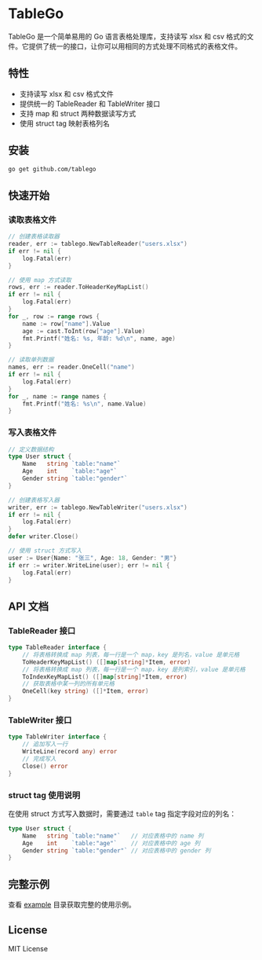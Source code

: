 # TableGo

TableGo 是一个简单易用的 Go 语言表格处理库，支持读写 xlsx 和 csv 格式的文件。它提供了统一的接口，让你可以用相同的方式处理不同格式的表格文件。

## 特性

- 支持读写 xlsx 和 csv 格式文件
- 提供统一的 TableReader 和 TableWriter 接口
- 支持 map 和 struct 两种数据读写方式
- 使用 struct tag 映射表格列名

## 安装

```bash
go get github.com/tablego
```

## 快速开始

### 读取表格文件

```go
// 创建表格读取器
reader, err := tablego.NewTableReader("users.xlsx")
if err != nil {
    log.Fatal(err)
}

// 使用 map 方式读取
rows, err := reader.ToHeaderKeyMapList()
if err != nil {
    log.Fatal(err)
}
for _, row := range rows {
    name := row["name"].Value
    age := cast.ToInt(row["age"].Value)
    fmt.Printf("姓名: %s, 年龄: %d\n", name, age)
}

// 读取单列数据
names, err := reader.OneCell("name")
if err != nil {
    log.Fatal(err)
}
for _, name := range names {
    fmt.Printf("姓名: %s\n", name.Value)
}
```

### 写入表格文件

```go
// 定义数据结构
type User struct {
    Name   string `table:"name"`
    Age    int    `table:"age"`
    Gender string `table:"gender"`
}

// 创建表格写入器
writer, err := tablego.NewTableWriter("users.xlsx")
if err != nil {
    log.Fatal(err)
}
defer writer.Close()

// 使用 struct 方式写入
user := User{Name: "张三", Age: 18, Gender: "男"}
if err := writer.WriteLine(user); err != nil {
    log.Fatal(err)
}
```

## API 文档

### TableReader 接口

```go
type TableReader interface {
    // 将表格转换成 map 列表，每一行是一个 map，key 是列名，value 是单元格
    ToHeaderKeyMapList() ([]map[string]*Item, error)
    // 将表格转换成 map 列表，每一行是一个 map，key 是列索引，value 是单元格
    ToIndexKeyMapList() ([]map[string]*Item, error)
    // 获取表格中某一列的所有单元格
    OneCell(key string) ([]*Item, error)
}
```

### TableWriter 接口

```go
type TableWriter interface {
    // 追加写入一行
    WriteLine(record any) error
    // 完成写入
    Close() error
}
```

### struct tag 使用说明

在使用 struct 方式写入数据时，需要通过 `table` tag 指定字段对应的列名：

```go
type User struct {
    Name   string `table:"name"`   // 对应表格中的 name 列
    Age    int    `table:"age"`    // 对应表格中的 age 列
    Gender string `table:"gender"` // 对应表格中的 gender 列
}
```

## 完整示例

查看 [example](./example) 目录获取完整的使用示例。

## License

MIT License